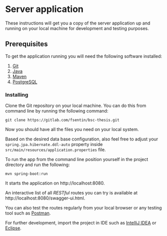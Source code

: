 # Server application


These instructions will get you a copy of the server application up and running on 
your local machine for development and testing purposes. 

## Prerequisites

To get the application running you will need the following software installed: 
1. [Git](https://git-scm.com/)
2. [Java](https://www.java.com/en/)
3. [Maven](https://maven.apache.org/)
4. [PostgreSQL](https://www.postgresql.org/)

### Installing

Clone the Git repository on your local machine. You can do this from command line by running the following command:

    git clone https://gitlab.com/fsentin/bsc-thesis.git

Now you should have all the files you need on your local system.

Based on the desired data base configuration, also feel free to adjust your `spring.jpa.hibernate.ddl-auto` property inside `src/main/resources/application.properties` file.


To run the app from the command line position yourself in the project directory and run the following:

    mvn spring-boot:run


It starts the application on http://localhost:8080.

An interactive list of all _RESTful_ routes you can try is available at http://localhost:8080/swagger-ui.html. 


You can also test the routes regularly from your local browser or any testing tool such as [Postman](https://www.postman.com/).

For further development, import the project in IDE such as [IntelliJ IDEA](https://www.jetbrains.com/idea/) or [Eclipse](https://www.eclipse.org/downloads/packages/).

